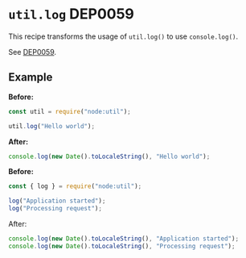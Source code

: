 # `util.log` DEP0059

This recipe transforms the usage of `util.log()` to use `console.log()`.

See [DEP0059](https://nodejs.org/api/deprecations.html#DEP0059).

## Example

**Before:**

```js
const util = require("node:util");

util.log("Hello world");
```

**After:**

```js
console.log(new Date().toLocaleString(), "Hello world");
```

**Before:**

```js
const { log } = require("node:util");

log("Application started");
log("Processing request");
```

After:

```js
console.log(new Date().toLocaleString(), "Application started");
console.log(new Date().toLocaleString(), "Processing request");
```
